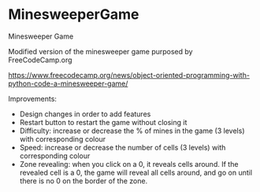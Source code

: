 # MinesweeperGame
Minesweeper Game

Modified version of the minesweeper game purposed by FreeCodeCamp.org

https://www.freecodecamp.org/news/object-oriented-programming-with-python-code-a-minesweeper-game/

Improvements:
- Design changes in order to add features
- Restart button to restart the game without closing it
- Difficulty: increase or decrease the % of mines in the game (3 levels) with corresponding colour
- Speed: increase or decrease the number of cells (3 levels) with corresponding colour
- Zone revealing: when you click on a 0, it reveals cells around. If the revealed cell is a 0, the game will reveal all cells around, and go on until there is no 0 on the border of the zone.
